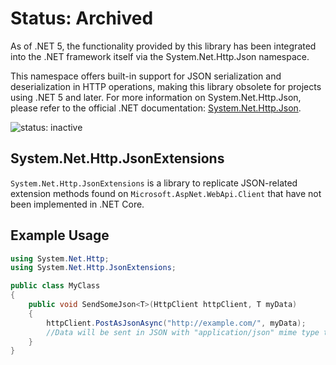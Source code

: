 # Status: Archived

As of .NET 5, the functionality provided by this library has been integrated into the .NET framework itself via the System.Net.Http.Json namespace.

This namespace offers built-in support for JSON serialization and deserialization in HTTP operations, making this library obsolete for projects using .NET 5 and later.
For more information on System.Net.Http.Json, please refer to the official .NET documentation: [System.Net.Http.Json](https://learn.microsoft.com/en-us/dotnet/api/system.net.http.json?view=net-5.0).

![status: inactive](https://img.shields.io/badge/status-inactive-red.svg)

## System.Net.Http.JsonExtensions

`System.Net.Http.JsonExtensions` is a library to replicate JSON-related extension methods found on `Microsoft.AspNet.WebApi.Client` that have not been implemented in .NET Core.

## Example Usage

```cs
using System.Net.Http;
using System.Net.Http.JsonExtensions;

public class MyClass
{
    public void SendSomeJson<T>(HttpClient httpClient, T myData)
    {
        httpClient.PostAsJsonAsync("http://example.com/", myData);
        //Data will be sent in JSON with "application/json" mime type to http://example.com/.
    }
}
```
